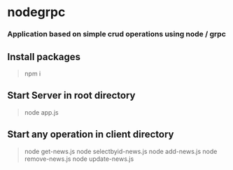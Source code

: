 # nodegrpc
### Application based on simple crud operations using node / grpc

## Install packages
> npm i
## Start Server in root directory
> node app.js
## Start any operation in client directory
> node get-news.js
> node selectbyid-news.js
> node add-news.js
> node remove-news.js
> node update-news.js